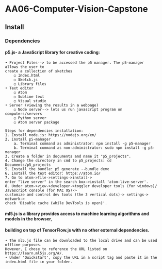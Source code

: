 # AA06-Computer-Vision-Capstone

## Install

### Dependencies
#### p5.js- a JavaScript library for creative coding:

	• Project Files--> to be accessed the p5 manager. The p5-manager allows the user to 
	create a collection of sketches
		○ Index.html
		○ Sketch.js
		○ Library files
	• Text editor
		○ Atom
		○ Sublime text
		○ Visual studio
	• Server (viewing the results in a webpage)
		○ Node server--> lets us run javascript program on computers/servers
		○ Python server
		○ Atom server package
		
	Steps for dependencies installation:
	1. Install node.js: https://nodejs.org/en/
	2. Install p5-manager
		a. Terminal command as administrator: npm install -g p5-manager
		b. Terminal command as non-administrator: sudo npm install -g p5-manager
	3. Create a folder in documents and name it "p5_projects".
	4. Change the directory in cmd to p5_projects: cd Documents/p5_projects
	5. Install the bundle: p5 generate --bundle demo
	6. Install the text editor: https://atom.io/
	7. Go to atom->file->settings->install->
	enter "live server" in the search box->install 'atom-live-server'.
	8. Under atom->view->developer->toggler developer tools (for windows)/
	Javascript console (for MAC OS)->
	customize and control dev tools (the 3 vertical dots)-> settings-> network-> 
	check 'Disable cache (while DevTools is open)'. 

#### ml5.js is a library provides access to machine learning algorithms and models in the browser, 
#### building on top of TensorFlow.js with no other external dependencies.
	• The ml5.js file can be downloaded to the local drive and can be used offline purposes. 
	However, I chose to reference the URL listed on https://learn.ml5js.org/#/. 
	• Under 'Quickstart', copy the URL in a script tag and paste it in the index.html file in your folder. 
